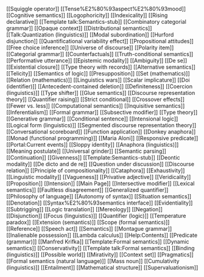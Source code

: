 [[Squiggle operator]]
[[Tense%E2%80%93aspect%E2%80%93mood]]
[[Cognitive semantics]]
[[Logophoricity]]
[[Indexicality]]
[[Rising declarative]]
[[Template talk:Semantics-stub]]
[[Combinatory categorial grammar]]
[[Opaque context]]
[[Distributional semantics]]
[[Talk:Quantization (linguistics)]]
[[Modal subordination]]
[[Hurford disjunction]]
[[Quantificational variability effect]]
[[Propositional attitudes]]
[[Free choice inference]]
[[Universe of discourse]]
[[Polarity item]]
[[Categorial grammar]]
[[Counterfactuals]]
[[Truth-conditional semantics]]
[[Performative utterance]]
[[Epistemic modality]]
[[Ambiguity]]
[[De se]]
[[Existential closure]]
[[Type theory with records]]
[[Alternative semantics]]
[[Telicity]]
[[Semantics of logic]]
[[Presupposition]]
[[Set (mathematics)]]
[[Relation (mathematics)]]
[[Linguistics wars]]
[[Scalar implicature]]
[[Doi (identifier)]]
[[Antecedent-contained deletion]]
[[Definiteness]]
[[Coercion (linguistics)]]
[[Type shifter]]
[[Glue semantics]]
[[Discourse representation theory]]
[[Quantifier raising]]
[[Strict conditional]]
[[Crossover effects]]
[[Fewer vs. less]]
[[Computational semantics]]
[[Inquisitive semantics]]
[[Inferentialism]]
[[Formal grammar]]
[[Subsective modifier]]
[[Type theory]]
[[Generative grammar]]
[[Conditional sentence]]
[[Intensional logic]]
[[Logical form (linguistics)]]
[[Segmented discourse representation theory]]
[[Conversational scoreboard]]
[[Function application]]
[[Donkey anaphora]]
[[Monad (functional programming)]]
[[Maria Aloni]]
[[Responsive predicate]]
[[Portal:Current events]]
[[Sloppy identity]]
[[Anaphora (linguistics)]]
[[Meaning postulate]]
[[Universal grinder]]
[[Semantic parsing]]
[[Continuation]]
[[Givenness]]
[[Template:Semantics-stub]]
[[Deontic modality]]
[[De dicto and de re]]
[[Question under discussion]]
[[Discourse relation]]
[[Principle of compositionality]]
[[Cataphora]]
[[Exhaustivity]]
[[Linguistic modality]]
[[Vagueness]]
[[Privative adjective]]
[[Veridicality]]
[[Proposition]]
[[Intension]]
[[Main Page]]
[[Intersective modifier]]
[[Lexical semantics]]
[[Faultless disagreement]]
[[Generalized quantifier]]
[[Philosophy of language]]
[[Autonomy of syntax]]
[[Situation semantics]]
[[Denotation]]
[[Syntax%E2%80%93semantics interface]]
[[Evidentiality]]
[[Subtrigging]]
[[Logic translation]]
[[Mereology]]
[[Negation]]
[[Disjunction]]
[[Focus (linguistics)]]
[[Quantifier (logic)]]
[[Temperature paradox]]
[[Extension (semantics)]]
[[Scope (formal semantics)]]
[[Reference]]
[[Speech act]]
[[Semantics]]
[[Montague grammar]]
[[Inalienable possession]]
[[Lambda calculus]]
[[Help:Contents]]
[[Predicate (grammar)]]
[[Manfred Krifka]]
[[Template:Formal semantics]]
[[Dynamic semantics]]
[[Conservativity]]
[[Template talk:Formal semantics]]
[[Binding (linguistics)]]
[[Possible world]]
[[Mirativity]]
[[Context set]]
[[Pragmatics]]
[[Formal semantics (natural language)]]
[[Mass noun]]
[[Cumulativity (linguistics)]]
[[Entailment]]
[[Mathematical structure]]
[[Supervaluationism]]

